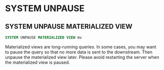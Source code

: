 # SYSTEM UNPAUSE

## SYSTEM UNPAUSE MATERIALIZED VIEW

```sql
SYSTEM UNPAUSE MATERIALIZED VIEW mv
```
Materialized views are long-running queries. In some cases, you may want to pause the query so that no more data is sent to the downstream. Then unpause the materialized view later. Please avoid restarting the server when the materialized view is paused.
